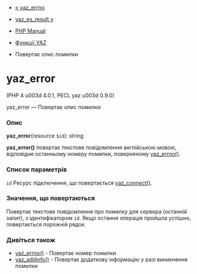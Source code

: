 - [« yaz_errno](function.yaz-errno.md)
- [yaz_es_result »](function.yaz-es-result.md)

- [PHP Manual](index.md)
- [Функції YAZ](ref.yaz.md)
- Повертає опис помилки

# yaz_error

(PHP 4 u003d 4.0.1, PECL yaz u003d 0.9.0)

yaz_error — Повертає опис помилки

### Опис

**yaz_error**(resource `$id`): string

**yaz_error()** повертає текстове повідомлення англійською мовою,
відповідне останньому номеру помилки, поверненому
[yaz_errno()](function.yaz-errno.md).

### Список параметрів

`id`
Ресурс підключення, що повертається
[yaz_connect()](function.yaz-connect.md).

### Значення, що повертаються

Повертає текстове повідомлення про помилку для сервера (останній запит),
з ідентифікатором `id`. Якщо остання операція пройшла успішно,
повертається порожній рядок.

### Дивіться також

- [yaz_errno()](function.yaz-errno.md) - Повертає номер помилки
- [yaz_addinfo()](function.yaz-addinfo.md) - Повертає
додаткову інформацію у разі виникнення помилки
